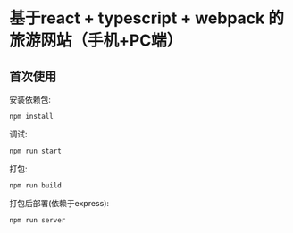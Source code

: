 # 基于react + typescript + webpack 的旅游网站（手机+PC端）

## 首次使用
安装依赖包:
```
npm install
```

调试:
```
npm run start
```

打包: 
```
npm run build
```

打包后部署(依赖于express):
```
npm run server
```
